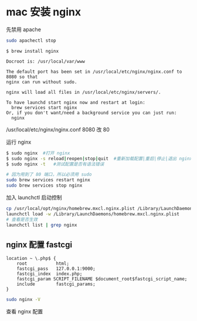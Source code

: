 # mac 安装 nginx

先禁用 apache

```sh
sudo apachectl stop
```


```
$ brew install nginx

Docroot is: /usr/local/var/www

The default port has been set in /usr/local/etc/nginx/nginx.conf to 8080 so that
nginx can run without sudo.

nginx will load all files in /usr/local/etc/nginx/servers/.

To have launchd start nginx now and restart at login:
  brew services start nginx
Or, if you don't want/need a background service you can just run:
  nginx
```

/usr/local/etc/nginx/nginx.conf 8080 改 80

运行 nginx

```sh
$ sudo nginx  #打开 nginx
$ sudo nginx -s reload|reopen|stop|quit  #重新加载配置|重启|停止|退出 nginx
$ sudo nginx -t   #测试配置是否有语法错误

# 因为用到了 80 端口，所以必须用 sudo
sudo brew services restart nginx
sudo brew services stop nginx
```

加入 launchctl 启动控制


```sh
cp /usr/local/opt/nginx/homebrew.mxcl.nginx.plist /Library/LaunchDaemons/
launchctl load -w /Library/LaunchDaemons/homebrew.mxcl.nginx.plist
# 查看是否生效
launchctl list | grep nginx
```

## nginx 配置 fastcgi

```
location ~ \.php$ {
    root           html;
    fastcgi_pass   127.0.0.1:9000;
    fastcgi_index  index.php;
    fastcgi_param SCRIPT_FILENAME $document_root$fastcgi_script_name;
    include        fastcgi_params;
}
```

```sh
sudo nginx -V
```

查看 nginx 配置
